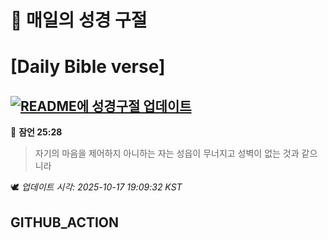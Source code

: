# 🙏 매일의 성경 구절
# [Daily Bible verse]
## [![README에 성경구절 업데이트](https://github.com/DONGSUKA/first_test/actions/workflows/update-readme-bible.yml/badge.svg)](https://github.com/DONGSUKA/first_test/actions/workflows/update-readme-bible.yml)
<!-- START_BIBLE_VERSE -->
📖 **잠언 25:28**
> 자기의 마음을 제어하지 아니하는 자는 성읍이 무너지고 성벽이 없는 것과 같으니라

🕊️ _업데이트 시각: 2025-10-17 19:09:32 KST_
  <!-- END_BIBLE_VERSE -->
## GITHUB_ACTION
